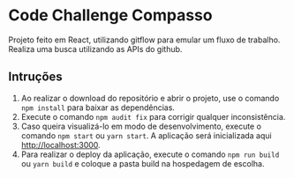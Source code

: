 # Code Challenge Compasso

Projeto feito em React, utilizando gitflow para emular um fluxo de trabalho. Realiza uma busca utilizando as APIs do github.

## Intruções

1. Ao realizar o download do repositório e abrir o projeto, use o comando `npm install` para baixar as dependências.
2. Execute o comando `npm audit fix` para corrigir qualquer inconsistência.
3. Caso queira visualizá-lo em modo de desenvolvimento, execute o comando `npm start` ou `yarn start`. A aplicação será inicializada aqui [http://localhost:3000](http://localhost:3000).
4. Para realizar o deploy da aplicação, execute o comando `npm run build` ou `yarn build` e coloque a pasta build na hospedagem de escolha.
